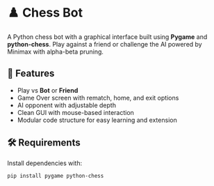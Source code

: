 # ♟️ Chess Bot

A Python chess bot with a graphical interface built using **Pygame** and **python-chess**. Play against a friend or challenge the AI powered by Minimax with alpha-beta pruning.

## 🚀 Features

- Play vs **Bot** or **Friend**
- Game Over screen with rematch, home, and exit options
- AI opponent with adjustable depth
- Clean GUI with mouse-based interaction
- Modular code structure for easy learning and extension

## 🛠️ Requirements

Install dependencies with:

```bash
pip install pygame python-chess
